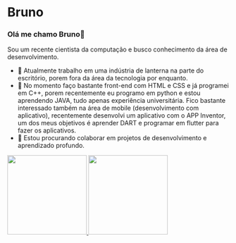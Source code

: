 # Bruno

### Olá me chamo Bruno👋
Sou um recente cientista da computação e busco conhecimento da área de desenvolvimento.
- 🔭 Atualmente trabalho em uma indústria de lanterna na parte do escritório, porem fora da área da tecnologia por enquanto.
- 🌱 No momento faço bastante front-end com HTML e CSS e já programei em C++, porem recentemente eu programo em python e estou aprendendo JAVA, tudo apenas experiência universitária. 
Fico bastante interessado também na área de mobile (desenvolvimento com aplicativo), recentemente desenvolvi um aplicativo com o APP Inventor, um dos meus objetivos é aprender DART e programar em flutter para fazer os aplicativos.
- 🤝 Estou procurando colaborar em projetos de desenvolvimento e aprendizado profundo.

<div>
<a href="https://github.com/Nexterzin">
<img loading="lazy" height="180em" src="https://github-readme-stats.vercel.app/api/top-langs/?username=Nexterzin&layout=compact&langs_count=7&theme=dracula"/>
<img loading="lazy" height="180em" src="https://github-readme-stats.vercel.app/api?username=Nexterzin&show_icons=true&theme=dracula&include_all_commits=true&count_private=true"/>
</div>
